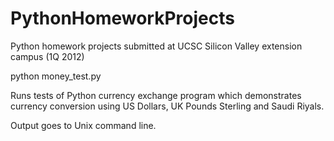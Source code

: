 PythonHomeworkProjects
======================

Python homework projects submitted at UCSC Silicon Valley extension campus (1Q 2012)


python money_test.py

Runs tests of Python currency exchange program which demonstrates currency conversion
using US Dollars, UK Pounds Sterling and Saudi Riyals.

Output goes to Unix command line.
